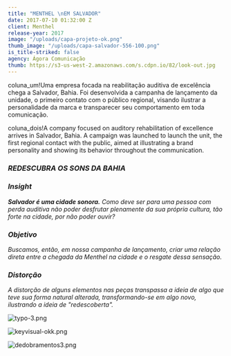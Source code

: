```yaml
---
title: "MENTHEL \nEM SALVADOR"
date: 2017-07-10 01:32:00 Z
client: Menthel
release-year: 2017
image: "/uploads/capa-projeto-ok.png"
thumb_image: "/uploads/capa-salvador-556-100.png"
is_title-striked: false
agency: Ágora Comunicação
thumb: https://s3-us-west-2.amazonaws.com/s.cdpn.io/82/look-out.jpg
---
```


coluna_um!Uma empresa focada na reabilitação auditiva de excelência chega a Salvador, Bahia. Foi desenvolvida a campanha de lançamento da unidade, o primeiro contato com o público regional, visando ilustrar a personalidade da marca e transparecer seu comportamento em toda comunicação.

coluna_dois!A company focused on auditory rehabilitation of excellence arrives in Salvador, Bahia. A campaign was launched to launch the unit, the first regional contact with the public, aimed at illustrating a brand personality and showing its behavior throughout the communication.

### ***REDESCUBRA OS SONS DA BAHIA***

<div class="row margin-mobile">
<div class="col-sm-6" markdown="1">

### ***Insight***

***Salvador é uma cidade sonora.** Como deve ser para uma pessoa com perda auditiva não poder desfrutar plenamente da sua própria cultura, tão forte na cidade, por não poder ouvir?*

</div>

<div class="col-sm-6" markdown="1">

### ***Objetivo***

*Buscamos, então, em nossa campanha de lançamento, criar uma relação direta entre a chegada da Menthel na cidade e o resgate dessa sensação.*

</div>

<div class="col-sm-6" markdown="1">

### ***Distorção***

*A distorção de alguns elementos nas peças transpassa a ideia de algo que teve sua forma natural alterada, transformando-se em algo novo, ilustrando a ideia de "redescoberta".* 

</div>

</div>

![typo-3.png](/uploads/typo-3.png)

![keyvisual-okk.png](/uploads/keyvisual-okk.png)

![dedobramentos3.png](/uploads/dedobramentos3.png)